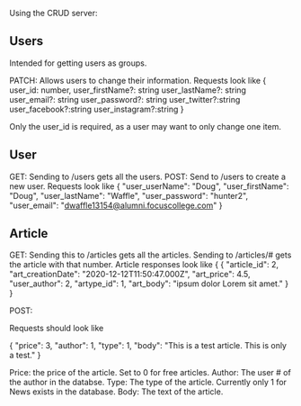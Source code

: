 Using the CRUD server:

## Users

Intended for getting users as groups.

PATCH: Allows users to change their information.
Requests look like {
    user_id: number,
    user_firstName?: string
    user_lastName?: string
    user_email?: string
    user_password?: string
    user_twitter?:string
    user_facebook?:string
    user_instagram?:string
}

Only the user_id is required, as a user may want to only change one item.

## User

GET: Sending to /users gets all the users.
POST: Send to /users to create a new user.
Requests look like
{
    "user_userName": "Doug",
    "user_firstName": "Doug",
    "user_lastName": "Waffle",
    "user_password": "hunter2",
    "user_email": "dwaffle13154@alumni.focuscollege.com"
}

## Article


GET: Sending this to /articles gets all the articles.
Sending to /articles/# gets the article with that number.
Article responses look like
{
    {
        "article_id": 2,
        "art_creationDate": "2020-12-12T11:50:47.000Z",
        "art_price": 4.5,
        "user_author": 2,
        "artype_id": 1,
        "art_body": "ipsum  dolor Lorem sit amet."
    }
}

POST:

Requests should look like 

{
    "price": 3,
    "author": 1,
    "type": 1,
    "body": "This is a test article.  This is only a test."
}

Price: the price of the article.  Set to 0 for free articles.
Author: The user # of the author in the databse.
Type: The type of the article.  Currently only 1 for News exists in the database.
Body: The text of the article.